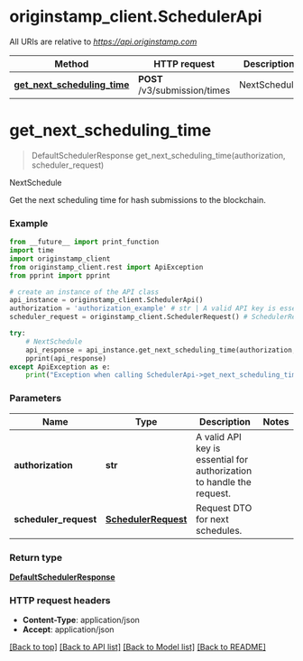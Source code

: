 # originstamp_client.SchedulerApi

All URIs are relative to *https://api.originstamp.com*

Method | HTTP request | Description
------------- | ------------- | -------------
[**get_next_scheduling_time**](SchedulerApi.md#get_next_scheduling_time) | **POST** /v3/submission/times | NextSchedule


# **get_next_scheduling_time**
> DefaultSchedulerResponse get_next_scheduling_time(authorization, scheduler_request)

NextSchedule

Get the next scheduling time for hash submissions to the blockchain.

### Example
```python
from __future__ import print_function
import time
import originstamp_client
from originstamp_client.rest import ApiException
from pprint import pprint

# create an instance of the API class
api_instance = originstamp_client.SchedulerApi()
authorization = 'authorization_example' # str | A valid API key is essential for authorization to handle the request.
scheduler_request = originstamp_client.SchedulerRequest() # SchedulerRequest | Request DTO for next schedules.

try:
    # NextSchedule
    api_response = api_instance.get_next_scheduling_time(authorization, scheduler_request)
    pprint(api_response)
except ApiException as e:
    print("Exception when calling SchedulerApi->get_next_scheduling_time: %s\n" % e)
```

### Parameters

Name | Type | Description  | Notes
------------- | ------------- | ------------- | -------------
 **authorization** | **str**| A valid API key is essential for authorization to handle the request. | 
 **scheduler_request** | [**SchedulerRequest**](SchedulerRequest.md)| Request DTO for next schedules. | 

### Return type

[**DefaultSchedulerResponse**](DefaultSchedulerResponse.md)


### HTTP request headers

 - **Content-Type**: application/json
 - **Accept**: application/json

[[Back to top]](#) [[Back to API list]](../README.md#documentation-for-api-endpoints) [[Back to Model list]](../README.md#documentation-for-models) [[Back to README]](../README.md)

